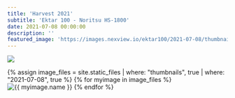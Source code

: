 ```yaml
---
title: 'Harvest 2021'
subtitle: 'Ektar 100 - Noritsu HS-1800'
date: 2021-07-08 00:00:00
description: ''
featured_image: 'https://images.nexview.io/ektar100/2021-07-08/thumbnails/000099960001.jpg'
---
```


![](https://images.nexview.io/ektar100/2021-07-08/thumbnails/000099960010.jpg)

<div class="gallery" data-columns="4">
	{% assign image_files = site.static_files | where: "thumbnails", true | where: "2021-07-08", true %}
	{% for myimage in image_files %}
		<img src="https://images.nexview.io/ektar100/2021-07-08/thumbnails/{{ myimage.name }}" alt="{{ myimage.name }}" title="Ektar 100 - Noritsu HS-1800" data-thumbnail="https://images.nexview.io/ektar100/2021-07-08/thumbnails/{{ myimage.name }}" data-fullsize="https://images.nexview.io/ektar100/2021-07-08/fullsize/{{ myimage.name }}" />
	{% endfor %}
</div>